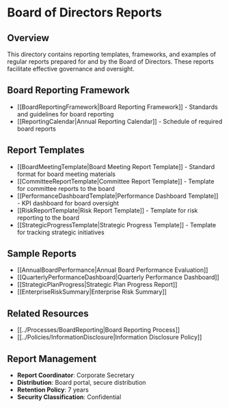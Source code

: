 # Board of Directors Reports

## Overview

This directory contains reporting templates, frameworks, and examples of regular reports prepared for and by the Board of Directors. These reports facilitate effective governance and oversight.

## Board Reporting Framework

- [[BoardReportingFramework|Board Reporting Framework]] - Standards and guidelines for board reporting
- [[ReportingCalendar|Annual Reporting Calendar]] - Schedule of required board reports

## Report Templates

- [[BoardMeetingTemplate|Board Meeting Report Template]] - Standard format for board meeting materials
- [[CommitteeReportTemplate|Committee Report Template]] - Template for committee reports to the board
- [[PerformanceDashboardTemplate|Performance Dashboard Template]] - KPI dashboard for board oversight
- [[RiskReportTemplate|Risk Report Template]] - Template for risk reporting to the board
- [[StrategicProgressTemplate|Strategic Progress Template]] - Template for tracking strategic initiatives

## Sample Reports

- [[AnnualBoardPerformance|Annual Board Performance Evaluation]]
- [[QuarterlyPerformanceDashboard|Quarterly Performance Dashboard]]
- [[StrategicPlanProgress|Strategic Plan Progress Report]]
- [[EnterpriseRiskSummary|Enterprise Risk Summary]]

## Related Resources

- [[../Processes/BoardReporting|Board Reporting Process]]
- [[../Policies/InformationDisclosure|Information Disclosure Policy]]

## Report Management

- **Report Coordinator**: Corporate Secretary
- **Distribution**: Board portal, secure distribution
- **Retention Policy**: 7 years
- **Security Classification**: Confidential 